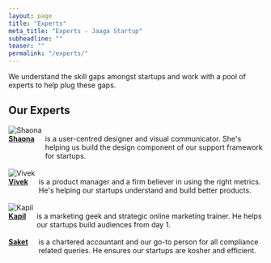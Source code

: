 ```yaml
---
layout: page
title: "Experts"
meta_title: "Experts - Jaaga Startup"
subheadline: ""
teaser: ""
permalink: "/experts/"
---
```


We understand the skill gaps amongst startups and work with a pool of experts to help plug these gaps. 


## Our Experts

<div class="row">
  <div class="large-6 columns">
  	<img src="{{ site.url }}{{ site.baseurl }}/images/shaona.jpg" alt="Shaona">
  </div>
  <div class="large-6 columns">
  	<b><a href="https://in.linkedin.com/in/shaonasen">Shaona</a></b> is a user-centred designer and visual communicator. She's helping us build the design component of our support framework for startups.
  </div>
</div>
<br>

<div class="row">
  <div class="large-6 columns">
  	<img src="{{ site.url }}{{ site.baseurl }}/images/vivek.jpg" alt="Vivek">
  </div>
  <div class="large-6 columns">
  	<b><a href="https://in.linkedin.com/in/vivekv1302">Vivek</a></b> is a product manager and a firm believer in using the right metrics. He's helping our startups understand and build better products.
  </div>
</div>
<br>

<div class="row">
  <div class="large-6 columns">
  	<img src="{{ site.url }}{{ site.baseurl }}/images/kapil.jpg" alt="Kapil">
  </div>
  <div class="large-6 columns">
  	<b><a href="https://in.linkedin.com/in/smartmarketingtribe">Kapil</a></b> is a marketing geek and strategic online marketing trainer. He helps our startups build audiences from day 1. 
  </div>
</div>
<br>

<div class="row">
  <div class="large-6 columns">
  	<!-- <img src="{{ site.url }}{{ site.baseurl }}/images/saket.jpg" alt="Saket"> -->
  </div>
  <div class="large-6 columns">
  	<b><a href="https://in.linkedin.com/in/saket-bardia-ab623012">Saket</a></b> is a chartered accountant and our go-to person for all compliance related queries. He ensures our startups are kosher and efficient. 
  </div>
</div>
<br>

